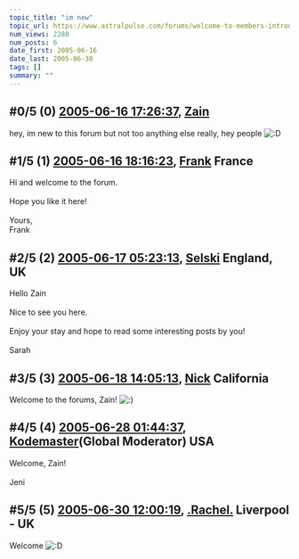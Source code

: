 ```yaml
---
topic_title: "im new"
topic_url: https://www.astralpulse.com/forums/welcome-to-members-introductions!/im-new-19422
num_views: 2280
num_posts: 6
date_first: 2005-06-16
date_last: 2005-06-30
tags: []
summary: ""
---
```


## \#0/5 (0) [2005-06-16 17:26:37](https://www.astralpulse.com/forums/index.php?msg=166886), [Zain](https://www.astralpulse.com/forums/profile/?u=9261)  ##
<section>
hey, im new to this forum but not too anything else really, hey people
<img alt=":D" class="smiley" src="https://www.astralpulse.com/forums/Smileys/fugue/cheesy.png" title="Cheesy"/>
</section>

## \#1/5 (1) [2005-06-16 18:16:23](https://www.astralpulse.com/forums/index.php?msg=166899), [Frank](https://www.astralpulse.com/forums/profile/?u=359) France ##
<section>
Hi and welcome to the forum.
<br>
<br>
Hope you like it here!
<br>
<br>
Yours,
<br>
Frank
</section>

## \#2/5 (2) [2005-06-17 05:23:13](https://www.astralpulse.com/forums/index.php?msg=166947), [Selski](https://www.astralpulse.com/forums/profile/?u=6012) England, UK ##
<section>
Hello Zain
<br>
<br>
Nice to see you here.
<br>
<br>
Enjoy your stay and hope to read some interesting posts by you!
<br>
<br>
Sarah
</section>

## \#3/5 (3) [2005-06-18 14:05:13](https://www.astralpulse.com/forums/index.php?msg=167106), [Nick](https://www.astralpulse.com/forums/profile/?u=2080) California ##
<section>
Welcome to the forums, Zain!
<img alt=":)" class="smiley" src="https://www.astralpulse.com/forums/Smileys/fugue/smiley.png" title="Smiley"/>
</section>

## \#4/5 (4) [2005-06-28 01:44:37](https://www.astralpulse.com/forums/index.php?msg=168258), [Kodemaster](https://www.astralpulse.com/forums/profile/?u=426)(Global Moderator) USA ##
<section>
Welcome, Zain!
<br>
<br>
Jeni
</section>

## \#5/5 (5) [2005-06-30 12:00:19](https://www.astralpulse.com/forums/index.php?msg=168504), [.Rachel.](https://www.astralpulse.com/forums/profile/?u=8982) Liverpool - UK ##
<section>
Welcome
<img alt=":D" class="smiley" src="https://www.astralpulse.com/forums/Smileys/fugue/cheesy.png" title="Cheesy"/>
</section>